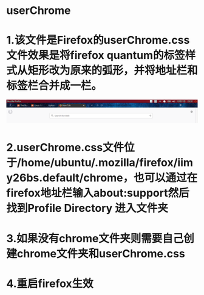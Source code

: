 # userChrome
# 1.该文件是Firefox的userChrome.css 文件效果是将firefox quantum的标签样式从矩形改为原来的弧形，并将地址栏和标签栏合并成一栏。
![Aaron Swartz](https://github.com/shijiantian/userChrome/blob/master/firefox.png?raw=true)
# 2.userChrome.css文件位于/home/ubuntu/.mozilla/firefox/iimy26bs.default/chrome，也可以通过在firefox地址栏输入about:support然后找到Profile Directory 进入文件夹
# 3.如果没有chrome文件夹则需要自己创建chrome文件夹和userChrome.css
# 4.重启firefox生效
